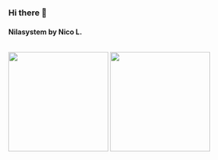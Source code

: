 ### Hi there 👋
#### Nilasystem by Nico L.
<img scr="https://discord.c99.nl/widget/theme-2/642807365695176724.png">

<a href="https://wakatime.com"><img src="https://wakatime.com/share/@2b8e62dc-47d0-49b9-a826-6584ce027a6b/68cc7086-9268-4714-9ef3-1229d07d7559.png" width="200" height="200" /></a>
<a href="https://wakatime.com"><img src="https://wakatime.com/share/@2b8e62dc-47d0-49b9-a826-6584ce027a6b/f7e44973-b636-4ad0-ad79-7e03146f6a92.png" width="200" height="200" /></a>
